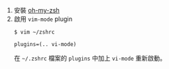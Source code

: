 1. 安裝 [oh-my-zsh](https://ohmyz.sh/)
2. 啟用 `vim-mode` plugin
    ```shell
    $ vim ~/zshrc

    plugins=(.. vi-mode)
    ```
    在 `~/.zshrc` 檔案的 `plugins` 中加上 `vi-mode` 重新啟動。
